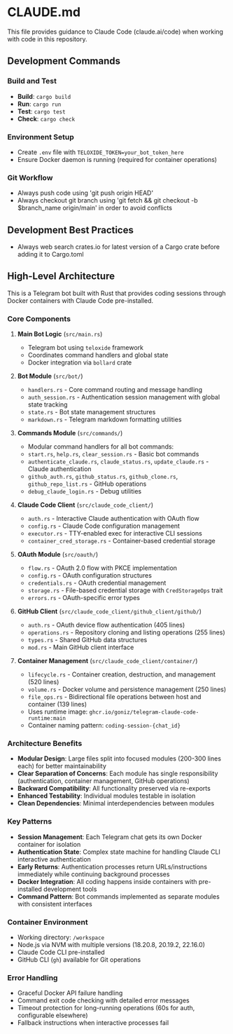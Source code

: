 # CLAUDE.md

This file provides guidance to Claude Code (claude.ai/code) when working with code in this repository.

## Development Commands

### Build and Test
- **Build**: `cargo build`
- **Run**: `cargo run`
- **Test**: `cargo test`
- **Check**: `cargo check`

### Environment Setup
- Create `.env` file with `TELOXIDE_TOKEN=your_bot_token_here`
- Ensure Docker daemon is running (required for container operations)

### Git Workflow
- Always push code using 'git push origin HEAD'
- Always checkout git branch using 'git fetch && git checkout -b $branch_name origin/main' in order to avoid conflicts

## Development Best Practices
- Always web search crates.io for latest version of a Cargo crate before adding it to Cargo.toml

## High-Level Architecture

This is a Telegram bot built with Rust that provides coding sessions through Docker containers with Claude Code pre-installed.

### Core Components

1. **Main Bot Logic** (`src/main.rs`)
   - Telegram bot using `teloxide` framework
   - Coordinates command handlers and global state
   - Docker integration via `bollard` crate

2. **Bot Module** (`src/bot/`)
   - `handlers.rs` - Core command routing and message handling
   - `auth_session.rs` - Authentication session management with global state tracking
   - `state.rs` - Bot state management structures
   - `markdown.rs` - Telegram markdown formatting utilities

3. **Commands Module** (`src/commands/`)
   - Modular command handlers for all bot commands:
   - `start.rs`, `help.rs`, `clear_session.rs` - Basic bot commands
   - `authenticate_claude.rs`, `claude_status.rs`, `update_claude.rs` - Claude authentication
   - `github_auth.rs`, `github_status.rs`, `github_clone.rs`, `github_repo_list.rs` - GitHub operations
   - `debug_claude_login.rs` - Debug utilities

4. **Claude Code Client** (`src/claude_code_client/`)
   - `auth.rs` - Interactive Claude authentication with OAuth flow
   - `config.rs` - Claude Code configuration management
   - `executor.rs` - TTY-enabled exec for interactive CLI sessions
   - `container_cred_storage.rs` - Container-based credential storage

5. **OAuth Module** (`src/oauth/`)
   - `flow.rs` - OAuth 2.0 flow with PKCE implementation
   - `config.rs` - OAuth configuration structures
   - `credentials.rs` - OAuth credential management
   - `storage.rs` - File-based credential storage with `CredStorageOps` trait
   - `errors.rs` - OAuth-specific error types

6. **GitHub Client** (`src/claude_code_client/github_client/github/`)
   - `auth.rs` - OAuth device flow authentication (405 lines)
   - `operations.rs` - Repository cloning and listing operations (255 lines)
   - `types.rs` - Shared GitHub data structures
   - `mod.rs` - Main GitHub client interface

7. **Container Management** (`src/claude_code_client/container/`)
   - `lifecycle.rs` - Container creation, destruction, and management (520 lines)
   - `volume.rs` - Docker volume and persistence management (250 lines)
   - `file_ops.rs` - Bidirectional file operations between host and container (139 lines)
   - Uses runtime image: `ghcr.io/goniz/telegram-claude-code-runtime:main`
   - Container naming pattern: `coding-session-{chat_id}`

### Architecture Benefits

- **Modular Design**: Large files split into focused modules (200-300 lines each) for better maintainability
- **Clear Separation of Concerns**: Each module has single responsibility (authentication, container management, GitHub operations)
- **Backward Compatibility**: All functionality preserved via re-exports
- **Enhanced Testability**: Individual modules testable in isolation
- **Clean Dependencies**: Minimal interdependencies between modules

### Key Patterns

- **Session Management**: Each Telegram chat gets its own Docker container for isolation
- **Authentication State**: Complex state machine for handling Claude CLI interactive authentication
- **Early Returns**: Authentication processes return URLs/instructions immediately while continuing background processes
- **Docker Integration**: All coding happens inside containers with pre-installed development tools
- **Command Pattern**: Bot commands implemented as separate modules with consistent interfaces

### Container Environment

- Working directory: `/workspace`
- Node.js via NVM with multiple versions (18.20.8, 20.19.2, 22.16.0)
- Claude Code CLI pre-installed
- GitHub CLI (`gh`) available for Git operations

### Error Handling

- Graceful Docker API failure handling
- Command exit code checking with detailed error messages
- Timeout protection for long-running operations (60s for auth, configurable elsewhere)
- Fallback instructions when interactive processes fail